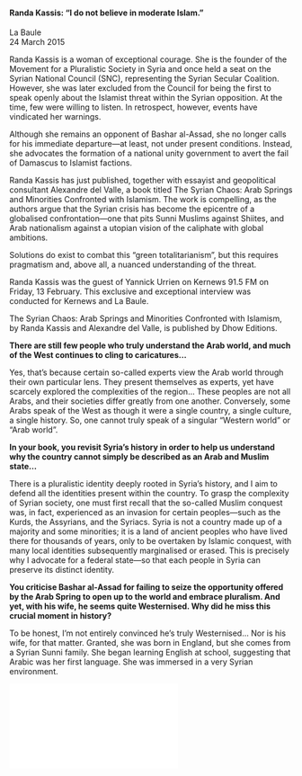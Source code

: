 <h4>Randa Kassis: “I do not believe in moderate Islam.”</h4>

La Baule  
24 March 2015  

Randa Kassis is a woman of exceptional courage. She is the founder of the Movement for a Pluralistic Society in Syria and once held a seat on the Syrian National Council (SNC), representing the Syrian Secular Coalition. However, she was later excluded from the Council for being the first to speak openly about the Islamist threat within the Syrian opposition. At the time, few were willing to listen. In retrospect, however, events have vindicated her warnings.

Although she remains an opponent of Bashar al-Assad, she no longer calls for his immediate departure—at least, not under present conditions. Instead, she advocates the formation of a national unity government to avert the fail of Damascus to Islamist factions.

Randa Kassis has just published, together with essayist and geopolitical consultant Alexandre del Valle, a book titled The Syrian Chaos: Arab Springs and Minorities Confronted with Islamism. The work is compelling, as the authors argue that the Syrian crisis has become the epicentre of a globalised confrontation—one that pits Sunni Muslims against Shiites, and Arab nationalism against a utopian vision of the caliphate with global ambitions.

Solutions do exist to combat this “green totalitarianism”, but this requires pragmatism and, above all, a nuanced understanding of the threat.

Randa Kassis was the guest of Yannick Urrien on Kernews 91.5 FM on Friday, 13 February. This exclusive and exceptional interview was conducted for Kernews and La Baule.

The Syrian Chaos: Arab Springs and Minorities Confronted with Islamism, by Randa Kassis and Alexandre del Valle, is published by Dhow Editions.

<b>There are still few people who truly understand the Arab world, and much of the West continues to cling to caricatures…</b>

Yes, that’s because certain so-called experts view the Arab world through their own particular lens. They present themselves as experts, yet have scarcely explored the complexities of the region… These peoples are not all Arabs, and their societies differ greatly from one another. Conversely, some Arabs speak of the West as though it were a single country, a single culture, a single history. So, one cannot truly speak of a singular “Western world” or “Arab world”.

<b>In your book, you revisit Syria’s history in order to help us understand why the country cannot simply be described as an Arab and Muslim state…</b>

There is a pluralistic identity deeply rooted in Syria’s history, and I aim to defend all the identities present within the country. To grasp the complexity of Syrian society, one must first recall that the so-called Muslim conquest was, in fact, experienced as an invasion for certain peoples—such as the Kurds, the Assyrians, and the Syriacs. Syria is not a country made up of a majority and some minorities; it is a land of ancient peoples who have lived there for thousands of years, only to be overtaken by Islamic conquest, with many local identities subsequently marginalised or erased. This is precisely why I advocate for a federal state—so that each people in Syria can preserve its distinct identity.

<b>You criticise Bashar al-Assad for failing to seize the opportunity offered by the Arab Spring to open up to the world and embrace pluralism. And yet, with his wife, he seems quite Westernised. Why did he miss this crucial moment in history?</b>

To be honest, I’m not entirely convinced he’s truly Westernised… Nor is his wife, for that matter. Granted, she was born in England, but she comes from a Syrian Sunni family. She began learning English at school, suggesting that Arabic was her first language. She was immersed in a very Syrian environment.

![](7.pdf)
<p></p>





